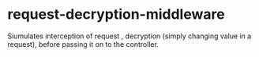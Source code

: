 # request-decryption-middleware

Siumulates interception of request , decryption (simply changing value in a request), before passing it on to the controller.
